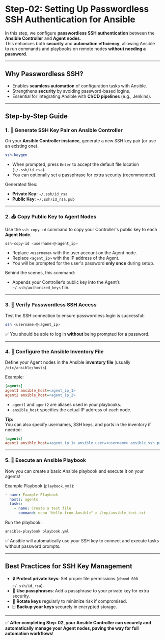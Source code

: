 # Step-02: Setting Up Passwordless SSH Authentication for Ansible

In this step, we configure **passwordless SSH authentication** between the **Ansible Controller** and **Agent nodes**.  
This enhances both **security** and **automation efficiency**, allowing Ansible to run commands and playbooks on remote nodes **without needing a password**.

---

## Why Passwordless SSH?

- Enables **seamless automation** of configuration tasks with Ansible.
- Strengthens **security** by avoiding password-based logins.
- Essential for integrating Ansible with **CI/CD pipelines** (e.g., Jenkins).

---

## Step-by-Step Guide

### 1. 🔑 Generate SSH Key Pair on Ansible Controller

On your **Ansible Controller instance**, generate a new SSH key pair (or use an existing one).

```bash
ssh-keygen
```

- When prompted, press `Enter` to accept the default file location (`~/.ssh/id_rsa`).
- You can optionally set a passphrase for extra security (recommended).

Generated files:

- **Private Key:** `~/.ssh/id_rsa`
- **Public Key:** `~/.ssh/id_rsa.pub`

---

### 2. 📤 Copy Public Key to Agent Nodes

Use the `ssh-copy-id` command to copy your Controller's public key to each **Agent Node**.

```bash
ssh-copy-id <username>@<agent_ip>
```

- Replace `<username>` with the user account on the Agent node.
- Replace `<agent_ip>` with the IP address of the Agent.
- You will be prompted for the user's password **only once** during setup.

Behind the scenes, this command:

- Appends your Controller’s public key into the Agent’s `~/.ssh/authorized_keys` file.

---

### 3. 🧪 Verify Passwordless SSH Access

Test the SSH connection to ensure passwordless login is successful:

```bash
ssh <username>@<agent_ip>
```

✅ You should be able to log in **without** being prompted for a password.

---

### 4. 📜 Configure the Ansible Inventory File

Define your Agent nodes in the Ansible **inventory file** (usually `/etc/ansible/hosts`).

Example:

```ini
[agents]
agent1 ansible_host=<agent_ip_1>
agent2 ansible_host=<agent_ip_2>
```

- `agent1` and `agent2` are aliases used in your playbooks.
- `ansible_host` specifies the actual IP address of each node.

**Tip:**  
You can also specify usernames, SSH keys, and ports in the inventory if needed:

```ini
[agents]
agent1 ansible_host=<agent_ip_1> ansible_user=<username> ansible_ssh_private_key_file=~/.ssh/id_rsa
```

---

### 5. 🚀 Execute an Ansible Playbook

Now you can create a basic Ansible playbook and execute it on your agents!

Example Playbook (`playbook.yml`):

```yaml
- name: Example Playbook
  hosts: agents
  tasks:
    - name: Create a test file
      command: echo "Hello from Ansible" > /tmp/ansible_test.txt
```

Run the playbook:

```bash
ansible-playbook playbook.yml
```

✅ Ansible will automatically use your SSH key to connect and execute tasks without password prompts.

---

## Best Practices for SSH Key Management

- 🔒 **Protect private keys**: Set proper file permissions (`chmod 600 ~/.ssh/id_rsa`).
- 🔐 **Use passphrases**: Add a passphrase to your private key for extra security.
- 🔄 **Rotate keys** regularly to minimize risk if compromised.
- 🗄️ **Backup your keys** securely in encrypted storage.

---

✅ **After completing Step-02, your Ansible Controller can securely and automatically manage your Agent nodes, paving the way for full automation workflows!**
